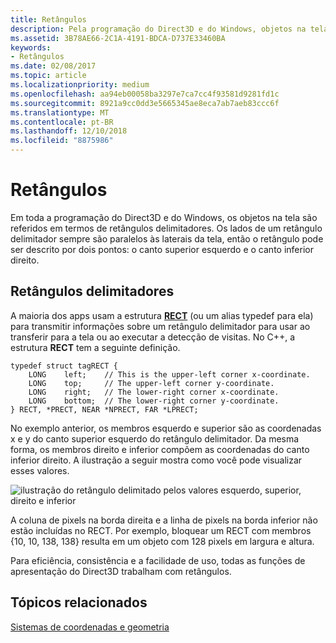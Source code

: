 ```yaml
---
title: Retângulos
description: Pela programação do Direct3D e do Windows, objetos na tela são referidos em termos de retângulos delimitadores.
ms.assetid: 3B78AE66-2C1A-4191-BDCA-D737E33460BA
keywords:
- Retângulos
ms.date: 02/08/2017
ms.topic: article
ms.localizationpriority: medium
ms.openlocfilehash: aa94eb00058ba3297e7ca7cc4f93581d9281fd1c
ms.sourcegitcommit: 8921a9cc0dd3e5665345ae8eca7ab7aeb83ccc6f
ms.translationtype: MT
ms.contentlocale: pt-BR
ms.lasthandoff: 12/10/2018
ms.locfileid: "8875986"
---
```

# <a name="rectangles"></a>Retângulos


Em toda a programação do Direct3D e do Windows, os objetos na tela são referidos em termos de retângulos delimitadores. Os lados de um retângulo delimitador sempre são paralelos às laterais da tela, então o retângulo pode ser descrito por dois pontos: o canto superior esquerdo e o canto inferior direito.

## <a name="span-idboundingrectanglesspanspan-idboundingrectanglesspanspan-idboundingrectanglesspanbounding-rectangles"></a><span id="Bounding_rectangles"></span><span id="bounding_rectangles"></span><span id="BOUNDING_RECTANGLES"></span>Retângulos delimitadores


A maioria dos apps usam a estrutura [**RECT**](https://msdn.microsoft.com/library/windows/desktop/dd162897) (ou um alias typedef para ela) para transmitir informações sobre um retângulo delimitador para usar ao transferir para a tela ou ao executar a detecção de visitas. No C++, a estrutura **RECT** tem a seguinte definição.

```
typedef struct tagRECT { 
    LONG    left;    // This is the upper-left corner x-coordinate.
    LONG    top;     // The upper-left corner y-coordinate.
    LONG    right;   // The lower-right corner x-coordinate.
    LONG    bottom;  // The lower-right corner y-coordinate.
} RECT, *PRECT, NEAR *NPRECT, FAR *LPRECT; 
```

No exemplo anterior, os membros esquerdo e superior são as coordenadas x e y do canto superior esquerdo do retângulo delimitador. Da mesma forma, os membros direito e inferior compõem as coordenadas do canto inferior direito. A ilustração a seguir mostra como você pode visualizar esses valores.

![ilustração do retângulo delimitado pelos valores esquerdo, superior, direito e inferior](images/rect.png)

A coluna de pixels na borda direita e a linha de pixels na borda inferior não estão incluídas no RECT. Por exemplo, bloquear um RECT com membros {10, 10, 138, 138} resulta em um objeto com 128 pixels em largura e altura.

Para eficiência, consistência e a facilidade de uso, todas as funções de apresentação do Direct3D trabalham com retângulos.

## <a name="span-idrelated-topicsspanrelated-topics"></a><span id="related-topics"></span>Tópicos relacionados


[Sistemas de coordenadas e geometria](coordinate-systems-and-geometry.md)

 

 




